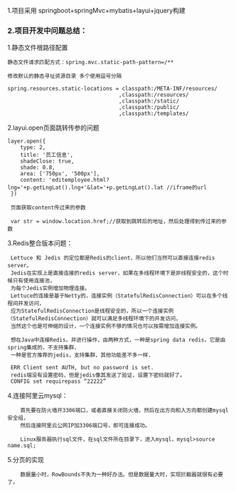 1.项目采用  springboot+springMvc+mybatis+layui+jquery构建

<h3>2.项目开发中问题总结：</h3>
    1.静态文件根路径配置
   
    静态文件请求匹配方式：spring.mvc.static-path-pattern=/**
    
    修改默认的静态寻址资源目录 多个使用逗号分隔
    
    spring.resources.static-locations = classpath:/META-INF/resources/
                                       ,classpath:/resources/
                                       ,classpath:/static/
                                       ,classpath:/public/
                                       ,classpath:/templates/


   2.layui.open页面跳转传参的问题
   
    layer.open({
        type: 2,
        title: '员工信息',
        shadeClose: true,
        shade: 0.8,
        area: ['750px', '500px'],
        content: 'editemployee.html?lng='+p.getLngLat().lng+'&lat='+p.getLngLat().lat //iframe的url
     })
     
     页面获取content传过来的参数
     
     var str = window.location.href;//获取到跳转后的地址，然后处理得到传过来的参数
     
   3.Redis整合版本问题：
    
     Lettuce 和 Jedis 的定位都是Redis的client，所以他们当然可以直接连接redis server。
     Jedis在实现上是直接连接的redis server，如果在多线程环境下是非线程安全的，这个时候只有使用连接池，
     为每个Jedis实例增加物理连接。
     Lettuce的连接是基于Netty的，连接实例（StatefulRedisConnection）可以在多个线程间并发访问，
     应为StatefulRedisConnection是线程安全的，所以一个连接实例（StatefulRedisConnection）就可以满足多线程环境下的并发访问，
     当然这个也是可伸缩的设计，一个连接实例不够的情况也可以按需增加连接实例。
     
     想在Java中连接Redis，并进行操作，由两种方式，一种是spring data redis，它是由spring集成的，不支持集群，
     一种是官方推荐的jedis，支持集群，其他功能差不多一样.
     
     ERR Client sent AUTH, but no password is set.
     redis端没有设置密码，但是jedis像其发送了验证，设置下密码就好了。
     CONFIG set requirepass “22222”
     
     
   4.连接阿里云mysql：
        
        首先要在防火墙开3306端口，或者直接关闭防火墙，然后在出方向和入方向都创建mysql安全组，
        然后连接阿里云公网IP加3306端口号，即可连接成功。
        
        Linux服务器执行sql文件，在sql文件所在目录下，进入mysql，mysql>source name.sql;
     
     
     
   5.分页的实现
        
        数据量小时，RowBounds不失为一种好办法。但是数据量大时，实现拦截器就很有必要了。
     
     
     


